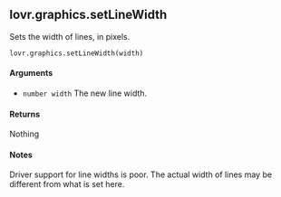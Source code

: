 <!--
category: reference
-->

lovr.graphics.setLineWidth
---

Sets the width of lines, in pixels.

    lovr.graphics.setLineWidth(width)

#### Arguments

- `number width` The new line width.

#### Returns

Nothing

#### Notes

Driver support for line widths is poor.  The actual width of lines may be different from what is set
here.
